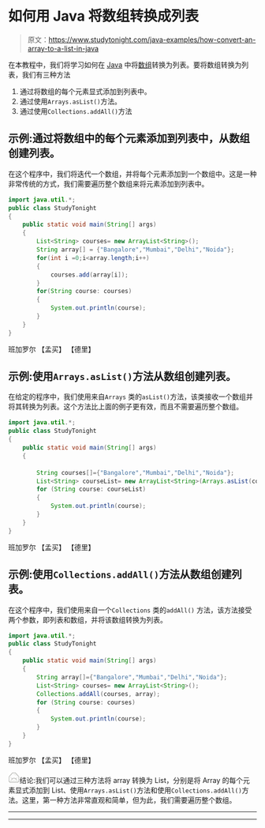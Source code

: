 # 如何用 Java 将数组转换成列表

> 原文：<https://www.studytonight.com/java-examples/how-convert-an-array-to-a-list-in-java>

在本教程中，我们将学习如何在 [Java](https://www.studytonight.com/java/) 中将[数组](https://www.studytonight.com/java/array.php)转换为列表。要将数组转换为列表，我们有三种方法

1.  通过将数组的每个元素显式添加到列表中。
2.  通过使用`Arrays.asList()`方法。
3.  通过使用`Collections.addAll()`方法

## 示例:通过将数组中的每个元素添加到列表中，从数组创建列表。

在这个程序中，我们将迭代一个数组，并将每个元素添加到一个数组中。这是一种非常传统的方式，我们需要遍历整个数组来将元素添加到列表中。

```java
import java.util.*;
public class StudyTonight 
{
	public static void main(String[] args) 
	{
		List<String> courses= new ArrayList<String>();
		String array[] = {"Bangalore","Mumbai","Delhi","Noida"};   
		for(int i =0;i<array.length;i++)
		{
			courses.add(array[i]);
		}
		for(String course: courses)
		{
			System.out.println(course);
		}
	}
}
```

班加罗尔
【孟买】
【德里】

## 示例:使用`Arrays.asList()`方法从数组创建列表。

在给定的程序中，我们使用来自`Arrays` 类的`asList()`方法，该类接收一个数组并将其转换为列表。这个方法比上面的例子更有效，而且不需要遍历整个数组。

```java
import java.util.*;
public class StudyTonight 
{
	public static void main(String[] args) 
	{

		String courses[]={"Bangalore","Mumbai","Delhi","Noida"}; 
		List<String> courseList= new ArrayList<String>(Arrays.asList(courses));
		for (String course: courseList)
		{
			System.out.println(course);
		}
	}
}
```

班加罗尔
【孟买】
【德里】

## 示例:使用`Collections.addAll()`方法从数组创建列表。

在这个程序中，我们使用来自一个`Collections` 类的`addAll()` 方法，该方法接受两个参数，即列表和数组，并将该数组转换为列表。

```java
import java.util.*;
public class StudyTonight 
{
	public static void main(String[] args) 
	{
		String array[]={"Bangalore","Mumbai","Delhi","Noida"}; 
		List<String> courses= new ArrayList<String>();
		Collections.addAll(courses, array);
		for (String course: courses)
		{
			System.out.println(course);
		}
	}
}
```

班加罗尔
【孟买】
【德里】

![mail](img/6ad6846af98aad278a954670e0e6f06b.png "mail")结论:我们可以通过三种方法将 array 转换为 List，分别是将 Array 的每个元素显式添加到 List、使用`Arrays.asList()`方法和使用`Collections.addAll()`方法。这里，第一种方法非常直观和简单，但为此，我们需要遍历整个数组。

* * *

* * *